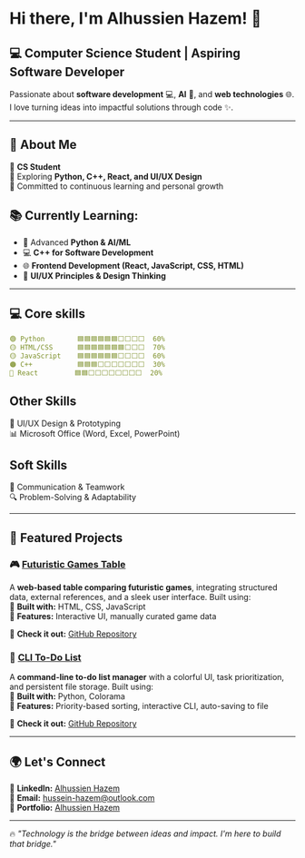 # Hi there, I'm Alhussien Hazem! 👋  

## 💻 **Computer Science Student | Aspiring Software Developer**  

Passionate about **software development** 💻, **AI** 🤖, and **web technologies** 🌐.  
I love turning ideas into impactful solutions through code ✨. 

---

## 🚀 About Me  
🔹 **CS Student**  
🔹 Exploring **Python, C++, React, and UI/UX Design**  
🔹 Committed to continuous learning and personal growth  

## 📚 **Currently Learning:**  
- 🤖 Advanced **Python & AI/ML**  
- 💻 **C++ for Software Development**  
- 🌐 **Frontend Development (React, JavaScript, CSS, HTML)**  
- 🎨 **UI/UX Principles & Design Thinking** 

---

## 💻 Core skills 
```yaml
🟢 Python        🟦🟦🟦🟦🟦🟦⬜⬜⬜⬜  60%   
🟡 HTML/CSS      🟦🟦🟦🟦🟦🟦🟦⬜⬜⬜  70%  
🟡 JavaScript    🟦🟦🟦🟦🟦🟦⬜⬜⬜⬜  60% 
🟠 C++           🟦🟦🟦⬜⬜⬜⬜⬜⬜⬜  30%  
🔵 React         🟦🟦⬜⬜⬜⬜⬜⬜⬜⬜  20%  
```

## **Other Skills**  
🎨 UI/UX Design & Prototyping  
📊 Microsoft Office (Word, Excel, PowerPoint)  

## **Soft Skills**  
💬 Communication & Teamwork  
🔍 Problem-Solving & Adaptability    

---

## 📌 Featured Projects  

### 🎮 [Futuristic Games Table](https://github.com/alhussienhazem/FuturisticGamesTable)  
A **web-based table comparing futuristic games**, integrating structured data, external references, and a sleek user interface. Built using:  
🔹 **Built with:** HTML, CSS, JavaScript  
🔹 **Features:** Interactive UI, manually curated game data  

🔗 **Check it out:** [GitHub Repository](https://github.com/alhussienhazem/FuturisticGamesTable)  


### 📝 [CLI To-Do List](https://github.com/alhussienhazem/CLI-To-Do-List)  
A **command-line to-do list manager** with a colorful UI, task prioritization, and persistent file storage. Built using:  
🔹 **Built with:** Python, Colorama  
🔹 **Features:** Priority-based sorting, interactive CLI, auto-saving to file  

🔗 **Check it out:** [GitHub Repository](https://github.com/alhussienhazem/CLI-To-Do-List)  

---


## 🌍 Let's Connect  
🔗 **LinkedIn:** [Alhussien Hazem](https://www.linkedin.com/in/alhussienhazem/)  
📧 **Email:** hussein-hazem@outlook.com  
🚀 **Portfolio:** [Alhussien Hazem](https://alhussien.net/) 

---

🔥 *"Technology is the bridge between ideas and impact. I'm here to build that bridge."*  
